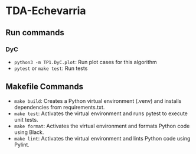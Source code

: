 # TDA-Echevarria

## Run commands

### DyC

- `python3 -m TP1.DyC.plot`: Run plot cases for this algorithm 
- `pytest` or `make test`: Run tests

## Makefile Commands

-   `make build`: Creates a Python virtual environment (.venv) and installs dependencies from requirements.txt.
-   `make test`: Activates the virtual environment and runs pytest to execute unit tests.
-   `make format`: Activates the virtual environment and formats Python code using Black.
-   `make lint`: Activates the virtual environment and lints Python code using Pylint.
